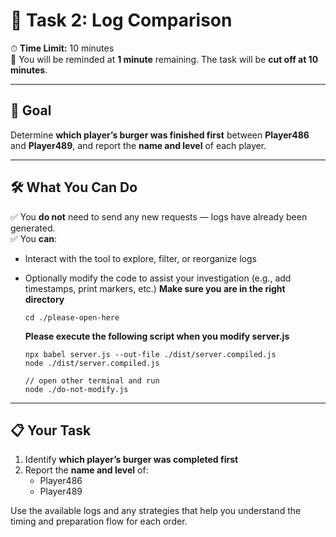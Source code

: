 
# 🧠 Task 2: Log Comparison

⏱ **Time Limit:** 10 minutes  
🧾 You will be reminded at  **1 minute** remaining. The task will be **cut off at 10 minutes**.

---

## 🎯 Goal

Determine **which player’s burger was finished first** between **Player486** and **Player489**, and report the **name and level** of each player.

---

## 🛠 What You Can Do

✅ You **do not** need to send any new requests — logs have already been generated.  
✅ You **can**:
- Interact with the tool to explore, filter, or reorganize logs  
- Optionally modify the code to assist your investigation (e.g., add timestamps, print markers, etc.)
  **Make sure you are in the right directory**
  ```
  cd ./please-open-here
  ```
  **Please execute the following script when you modify server.js**

  ```
  npx babel server.js --out-file ./dist/server.compiled.js
  node ./dist/server.compiled.js

  // open other terminal and run
  node ./do-not-modify.js 
  ```

---

## 📋 Your Task

1. Identify **which player’s burger was completed first**  
2. Report the **name and level** of:
   - Player486  
   - Player489

Use the available logs and any strategies that help you understand the timing and preparation flow for each order.


